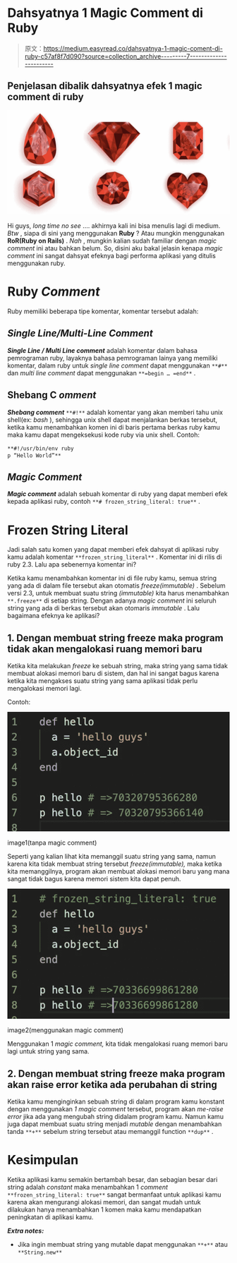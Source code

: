 # Dahsyatnya 1 Magic Comment di Ruby

> 原文：<https://medium.easyread.co/dahsyatnya-1-magic-coment-di-ruby-c57af8f7d090?source=collection_archive---------7----------------------->

## Penjelasan dibalik dahsyatnya efek 1 magic comment di ruby

![](img/28a20bc8fe1013b1bcf1f8281c71f39d.png)

Hi guys, *long time no see* …. akhirnya kali ini bisa menulis lagi di medium.
*Btw* , siapa di sini yang menggunakan **Ruby** ? Atau mungkin menggunakan **RoR(Ruby on Rails)** . *Nah* , mungkin kalian sudah familiar dengan *magic comment* ini atau bahkan belum. So, disini aku bakal jelasin kenapa *magic comment* ini sangat dahsyat efeknya bagi performa aplikasi yang ditulis menggunakan ruby.

# Ruby *Comment*

Ruby memiliki beberapa tipe komentar, komentar tersebut adalah:

## ***Single Line/Multi-Line Comment***

***Single Line / Multi Line comment*** adalah komentar dalam bahasa pemrograman ruby, layaknya bahasa pemrograman lainya yang memiliki komentar, dalam ruby untuk *single line comment* dapat menggunakan `**#**` dan *multi line comment* dapat menggunakan `**=begin … =end**` .

## Shebang C *omment*

***Shebang comment*** `**#!**` adalah komentar yang akan memberi tahu unix shell(ex: *bash* ), sehingga unix shell dapat menjalankan berkas tersebut, ketika kamu menambahkan komen ini di baris pertama berkas ruby kamu maka kamu dapat mengeksekusi kode ruby via unix shell. Contoh:

```
**#!/usr/bin/env ruby
p “Hello World”**
```

## *Magic Comment*

***Magic comment*** adalah sebuah komentar di ruby yang dapat memberi efek kepada aplikasi ruby, contoh `**# frozen_string_literal: true**` .

# Frozen String Literal

Jadi salah satu komen yang dapat memberi efek dahsyat di aplikasi ruby kamu adalah komentar `**frozen_string_literal**` . Komentar ini di rilis di ruby 2.3\. Lalu apa sebenernya komentar ini?

Ketika kamu menambahkan komentar ini di file ruby kamu, semua string yang ada di dalam file tersebut akan otomatis *freeze(immutable)* . Sebelum versi 2.3, untuk membuat suatu string *(immutable)* kita harus menambahkan `**.freeze**` di setiap string. Dengan adanya *magic comment* ini seluruh string yang ada di berkas tersebut akan otomaris *immutable* . Lalu bagaimana efeknya ke aplikasi?

## 1\. Dengan membuat string freeze maka program tidak akan mengalokasi ruang memori baru

Ketika kita melakukan *freeze* ke sebuah string, maka string yang sama tidak membuat alokasi memori baru di sistem, dan hal ini sangat bagus karena ketika kita mengakses suatu string yang sama aplikasi tidak perlu mengalokasi memori lagi.

Contoh:

![](img/646a8f39872fe04b621c184a1b732ccb.png)

image1(tanpa magic comment)

Seperti yang kalian lihat kita memanggil suatu string yang sama, namun karena kita tidak membuat string tersebut *freeze(immutable),* maka ketika kita memanggilnya, program akan membuat alokasi memori baru yang mana sangat tidak bagus karena memori sistem kita dapat penuh.

![](img/18ee954b5e2b29bdb87fdb14b7efbf5c.png)

image2(menggunakan magic comment)

Menggunakan 1 *magic comment,* kita tidak mengalokasi ruang memori baru lagi untuk string yang sama.

## 2\. Dengan membuat string freeze maka program akan raise error ketika ada perubahan di string

Ketika kamu menginginkan sebuah string di dalam program kamu konstant dengan menggunakan *1 magic comment* tersebut, program akan *me-raise error* jika ada yang mengubah string didalam program kamu. Namun kamu juga dapat membuat suatu string menjadi *mutable* dengan menambahkan tanda `**+**` sebelum string tersebut atau memanggil function `**dup**` .

# Kesimpulan

Ketika aplikasi kamu semakin bertambah besar, dan sebagian besar dari string adalah *constant* maka menambahkan 1 *comment* `**frozen_string_literal: true**` sangat bermanfaat untuk aplikasi kamu karena akan mengurangi alokasi memori, dan sangat mudah untuk dilakukan hanya menambahkan 1 komen maka kamu mendapatkan peningkatan di aplikasi kamu.

***Extra notes:***

*   Jika ingin membuat string yang mutable dapat menggunakan `**+**` atau `**String.new**`